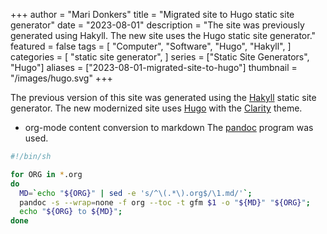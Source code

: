 +++
author = "Mari Donkers"
title = "Migrated site to Hugo static site generator"
date = "2023-08-01"
description = "The site was previously generated using Hakyll. The new site uses the Hugo static site generator."
featured = false
tags = [
    "Computer",
    "Software",
    "Hugo",
    "Hakyll",
]
categories = [
    "static site generator",
]
series = ["Static Site Generators", "Hugo"]
aliases = ["2023-08-01-migrated-site-to-hugo"]
thumbnail = "/images/hugo.svg"
+++

The previous version of this site was generated using the [Hakyll](https://jaspervdj.be/hakyll/) static site generator. The new modernized site uses [Hugo](https://gohugo.io/) with the [Clarity](https://themes.gohugo.io/themes/hugo-clarity/) theme.
<!--more-->

* org-mode content conversion to markdown
The [pandoc](https://pandoc.org/) program was used.

```bash
#!/bin/sh

for ORG in *.org
do
  MD=`echo "${ORG}" | sed -e 's/^\(.*\).org$/\1.md/'`;
  pandoc -s --wrap=none -f org --toc -t gfm $1 -o "${MD}" "${ORG}";
  echo "${ORG} to ${MD}";
done
```
